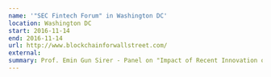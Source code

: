 ```yaml
---
name: '"SEC Fintech Forum" in Washington DC'
location: Washington DC
start: 2016-11-14
end: 2016-11-14
url: http://www.blockchainforwallstreet.com/
external:
summary: Prof. Emin Gun Sirer - Panel on "Impact of Recent Innovation on Trading, Settlement, and Clearance Activities"
---
```

